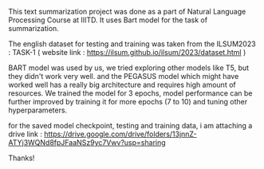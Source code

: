 This text summarization project was done as a part of Natural Language Processing Course at IIITD. It uses Bart model for the task of summarization.

The english dataset for testing and training was taken from the ILSUM2023 : TASK-1 ( website link : https://ilsum.github.io/ilsum/2023/dataset.html )

BART model was used by us, we tried exploring other models like T5, but they didn't work very well. and the PEGASUS model which might have worked well has a really big architecture and requires high amount of resources.
We trained the model for 3 epochs, model performance can be further improved by training it for more epochs (7 to 10) and tuning other hyperparameters.

for the saved model checkpoint, testing and training data, i am attaching a drive link : https://drive.google.com/drive/folders/13jnnZ-ATYj3WQNd8fpJFaaNSz9yc7Vwv?usp=sharing

Thanks!
